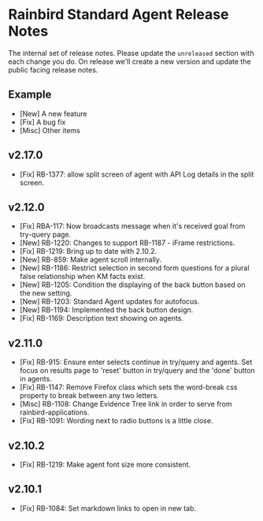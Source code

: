 # Rainbird Standard Agent Release Notes

The internal set of release notes. Please update the `unreleased` section with
each change you do. On release we'll create a new version and update the public
facing release notes.

## Example

  *  [New] A new feature
  *  [Fix] A bug fix
  * [Misc] Other items

## v2.17.0

  *  [Fix]   RB-1377: allow split screen of agent with API Log details in the split screen.

## v2.12.0

  *  [Fix]   RBA-117: Now broadcasts message when it's received goal from try-query page.
  *  [New]   RB-1220: Changes to support RB-1187 - iFrame restrictions.
  *  [Fix]   RB-1219: Bring up to date with 2.10.2.
  *  [New]    RB-859: Make agent scroll internally.
  *  [New]   RB-1186: Restrict selection in second form questions for a plural false relationship when KM facts exist.
  *  [New]   RB-1205: Condition the displaying of the back button based on the new setting.
  *  [New]   RB-1203: Standard Agent updates for autofocus.
  *  [New]   RB-1194: Implemented the back button design.
  *  [Fix]   RB-1169: Description text showing on agents.

## v2.11.0

  *  [Fix]   RB-915: Ensure enter selects continue in try/query and agents.  Set focus on results page to 'reset' button 
  					 in try/query and the 'done' button in agents.
  *  [Fix]  RB-1147: Remove Firefox class which sets the word-break css property to break between any two letters.
  *  [Misc] RB-1108: Change Evidence Tree link in order to serve from rainbird-applications.
  *  [Fix]  RB-1091: Wording next to radio buttons is a little close.

## v2.10.2

  *  [Fix] RB-1219: Make agent font size more consistent.

## v2.10.1

  *  [Fix] RB-1084: Set markdown links to open in new tab.
